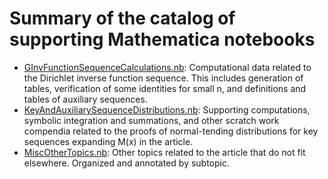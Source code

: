 # Summary of the catalog of supporting Mathematica notebooks

* [GInvFunctionSequenceCalculations.nb](https://github.com/maxieds/MertensFunctionComputations/blob/master/MathematicaNotebooks/GInvFunctionSequenceCalculations.nb): Computational data related to the Dirichlet inverse function sequence. This includes generation of tables, verification of some identities for small n, and definitions and tables of auxiliary sequences.
* [KeyAndAuxiliarySequenceDistributions.nb](https://github.com/maxieds/MertensFunctionComputations/blob/master/MathematicaNotebooks/KeyAndAuxiliarySequenceDistributions.nb): Supporting computations, symbolic integration and summations, and other scratch work compendia related to the proofs of normal-tending distributions for key sequences expanding M(x) in the article.
* [MiscOtherTopics.nb](https://github.com/maxieds/MertensFunctionComputations/blob/master/MathematicaNotebooks/MiscOtherTopics.nb): Other topics related to the article that do not fit elsewhere. Organized and annotated by subtopic.

